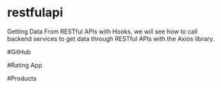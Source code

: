 # restfulapi

Getting Data From RESTful APIs with Hooks, we will see how to call
backend services to get data
through RESTful APIs with the
Axios library.

#GitHub

#Rating App

#Products
